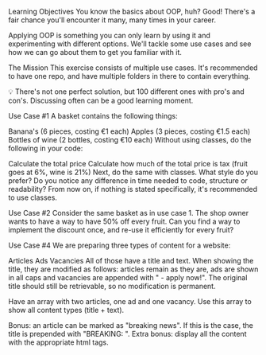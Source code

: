 Learning Objectives
You know the basics about OOP, huh? Good! There's a fair chance you'll encounter it many, many times in your career.

Applying OOP is something you can only learn by using it and experimenting with different options. We'll tackle some use cases and see how we can go about them to get you familiar with it.

The Mission
This exercise consists of multiple use cases. It's recommended to have one repo, and have multiple folders in there to contain everything.

💡 There's not one perfect solution, but 100 different ones with pro's and con's. Discussing often can be a good learning moment.

Use Case #1
A basket contains the following things:

Banana's (6 pieces, costing €1 each)
Apples (3 pieces, costing €1.5 each)
Bottles of wine (2 bottles, costing €10 each)
Without using classes, do the following in your code:

Calculate the total price
Calculate how much of the total price is tax (fruit goes at 6%, wine is 21%)
Next, do the same with classes. What style do you prefer? Do you notice any difference in time needed to code, structure or readability? From now on, if nothing is stated specifically, it's recommended to use classes.

Use Case #2
Consider the same basket as in use case 1. The shop owner wants to have a way to have 50% off every fruit. Can you find a way to implement the discount once, and re-use it efficiently for every fruit?


Use Case #4
We are preparing three types of content for a website:

Articles
Ads
Vacancies
All of those have a title and text. When showing the title, they are modified as follows: articles remain as they are, ads are shown in all caps and vacancies are appended with " - apply now!". The original title should still be retrievable, so no modification is permanent.

Have an array with two articles, one ad and one vacancy. Use this array to show all content types (title + text).

Bonus: an article can be marked as "breaking news". If this is the case, the title is prepended with "BREAKING: ". Extra bonus: display all the content with the appropriate html tags.